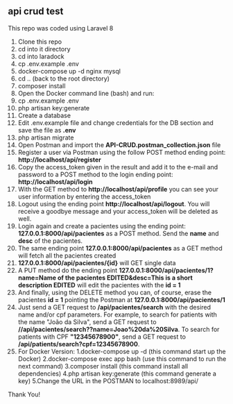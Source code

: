 ## api crud test

This repo was coded using Laravel 8


 1. Clone this repo
 2. cd into it directory
 3. cd into laradock
 4. cp .env.example .env
 5. docker-compose up -d nginx mysql
 6. cd .. (back to the root directory)
 7. composer install
 8. Open the Docker command line (bash) and run:
 9. cp .env.example .env
 10. php artisan key:generate
 11. Create a database
 12. Edit .env.example file and change credentials for the DB section and save the file as **.env**
 13. php artisan migrate
 14. Open Postman and import the **API-CRUD.postman_collection.json** file
 15. Register a user via Postman using the follow POST method ending point: **http://localhost/api/register**
 16. Copy the access_token given in the result and add it to the e-mail and password to a POST method to the login ending point: **http://localhost/api/login**
 17. With the GET method to **http://localhost/api/profile** you can see your user information by entering the access_token
 18. Logout using the ending point **http://localhost/api/logout**. You will receive a goodbye message and your access_token will be deleted as well.
 19. Login again and create a pacientes using the ending point: **127.0.0.1:8000/api/pacientes** as a POST method. Send the **name** and **desc** of the pacientes.
 20. The same ending point **127.0.0.1:8000/api/pacientes** as a GET method will fetch all the pacientes created
 21. **127.0.0.1:8000/api/pacientes/{id}** will GET single data
 22. A PUT method do the ending point **127.0.0.1:8000/api/pacientes/1?name=Name of the pacientes EDITED&desc=This is a short description EDITED** will edit the pacientes with the **id = 1**
 23. And finally, using the DELETE method you can, of course, erase the pacientes **id = 1** pointing the Postman at **127.0.0.1:8000/api/pacientes/1**
 24. Just send a GET request to **/api/pacientes/search** with the desired name and/or cpf parameters. For example, to search for patients with the name "João da Silva", send a GET request to **//api/pacientes/search??name=Joao%20da%20Silva**. To search for patients with CPF **"12345678900"**, send a GET request to **/api/patients/search?cpf=12345678900**.
 25. For Docker Version:
     1.docker-compose up -d
     (this command start up the Docker)
     2.docker-compose exec app bash
     (use this command to run the next command)
     3.composer install
     (this command install all dependencies)
     4.php artisan key:generate
     (this command generate a key)
     5.Change the URL in the POSTMAN to localhost:8989/api/

Thank You!
